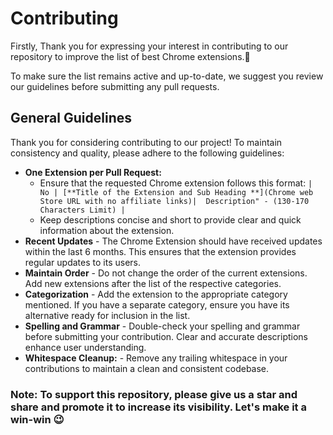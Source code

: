 # Contributing 

Firstly, Thank you for expressing your interest in contributing to our repository to improve the list of best Chrome extensions.🤗

To make sure the list remains active and up-to-date, we suggest you review our guidelines before submitting any pull requests.

## General Guidelines

Thank you for considering contributing to our project! To maintain consistency and quality, please adhere to the following guidelines:

- **One Extension per Pull Request:**
  -   Ensure that the requested Chrome extension follows this format:
      `` | No | [**Title of the Extension and Sub Heading **](Chrome web Store URL with no affiliate links)|  Description" - (130-170 Characters Limit) | ``
    - Keep descriptions concise and short to provide clear and quick information about the extension.
- **Recent Updates** - The Chrome Extension should have received updates within the last 6 months. This ensures that the extension provides regular updates to its users.
- **Maintain Order** - Do not change the order of the current extensions. Add new extensions after the list of the respective categories.
- **Categorization** - Add the extension to the appropriate category mentioned. If you have a separate category, ensure you have its alternative ready for inclusion in the list.
- **Spelling and Grammar** - Double-check your spelling and grammar before submitting your contribution. Clear and accurate descriptions enhance user understanding.
- **Whitespace Cleanup:** - Remove any trailing whitespace in your contributions to maintain a clean and consistent codebase.

### Note: To support this repository, please give us a star and share and promote it to increase its visibility. Let's make it a win-win 😉

